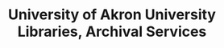 ---
layout: repo
title: "University of Akron University Libraries, Archival Services"
id: 256
permalink: repos/256/
---